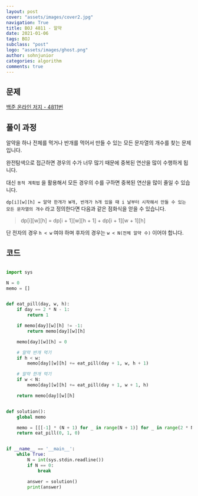 ```yaml
---
layout: post
cover: "assets/images/cover2.jpg"
navigation: True
title: BOJ 4811 - 알약
date: 2021-01-06
tags: BOJ
subclass: "post"
logo: "assets/images/ghost.png"
author: sohnjunior
categories: algorithm
comments: true
---
```


## 문제

[백준 온라인 저지 - 4811번](https://www.acmicpc.net/problem/4811)

## 풀이 과정

알약을 하나 전체를 먹거나 반개를 먹어서 만들 수 있는 모든 문자열의 개수를 찾는 문제입니다.

완전탐색으로 접근하면 경우의 수가 너무 많기 때문에 중복된 연산을 많이 수행하게 됩니다.

대신 `동적 계획법` 을 활용해서 모든 경우의 수를 구하면 중복된 연산을 많이 줄일 수 있습니다.

`dp[i][w][h] = 알약 한개가 W개, 반개가 h개 있을 때 i 날부터 시작해서 만들 수 있는 모든 문자열의 개수` 라고 정의한다면 다음과 같은 점화식을 얻을 수 있습니다.

> dp[i][w][h] = dp[i + 1][w][h + 1] + dp[i + 1][w + 1][h]

단 전자의 경우 `h < w` 여야 하며 후자의 경우는 `w < N(전체 알약 수)` 이어야 합니다.

## 코드

```python

import sys

N = 0
memo = []


def eat_pill(day, w, h):
    if day == 2 * N - 1:
        return 1

    if memo[day][w][h] != -1:
        return memo[day][w][h]

    memo[day][w][h] = 0

    # 알약 반개 먹기
    if h < w:
        memo[day][w][h] += eat_pill(day + 1, w, h + 1)

    # 알약 한개 먹기
    if w < N:
        memo[day][w][h] += eat_pill(day + 1, w + 1, h)

    return memo[day][w][h]


def solution():
    global memo

    memo = [[[-1] * (N + 1) for _ in range(N + 1)] for _ in range(2 * N)]
    return eat_pill(0, 1, 0)


if __name__ == '__main__':
    while True:
        N = int(sys.stdin.readline())
        if N == 0:
            break

        answer = solution()
        print(answer)

```

